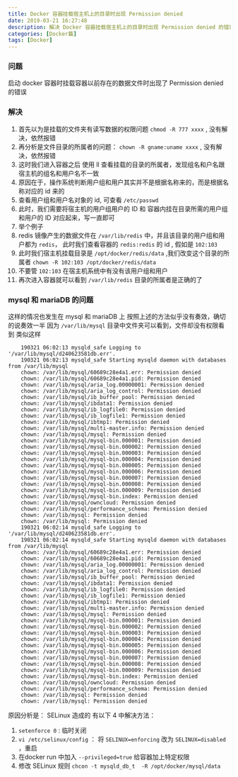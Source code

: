 ```yaml
---
title: Docker 容器挂载宿主机上的目录时出现 Permission denied
date: 2019-03-21 16:27:48
description: 解决 Docker 容器挂载宿主机上的目录时出现 Permission denied 的错误
categories: [Docker篇]
tags: [Docker]
---
```


<!-- more -->

### 问题
启动 docker 容器时挂载容器以前存在的数据文件时出现了 Permission denied 的错误

### 解决
1. 首先以为是挂载的文件夹有读写数据的权限问题 `chmod -R 777 xxxx` , 没有解决，依然报错
2. 再分析是文件目录的所属者的问题： `chown -R gname:uname xxxx` , 没有解决，依然报错
3. 这时我们进入容器之后 使用 ll 查看挂载的目录的所属者，发现组名和户名跟宿主机的组名和用户名不一致
4. 原因在于，操作系统判断用户组和用户其实并不是根据名称来的，而是根据名称对应的 id 来的
5. 查看用户组和用户名对象的 id, 可查看 `/etc/passwd`
6. 此时，我们需要将宿主机的用户组用户的 ID 和 容器内挂在目录所需的用户组和用户的 ID 对应起来，写一直即可
7. 举个例子
8. redis 镜像产生的数据文件在 `/var/lib/redis` 中，并且该目录的用户组和用户都为 `redis`， 此时我们查看容器的 `redis:redis` 的 id , 假如是 `102:103`
9. 此时我们宿主机挂载目录是 `/opt/docker/redis/data` ,我们改变这个目录的所属者 `chown -R 102:103 /opt/docker/redis/data`
10. 不要管 `102:103` 在宿主机系统中有没有该用户组和用户
11. 再次进入容器就可以看到 `/var/lib/redis` 目录的所属者是正确的了

### mysql 和 mariaDB 的问题
这样的情况也发生在 mysql 和 mariaDB 上
按照上述的方法似乎没有奏效，确切的说奏效一半
因为 `/var/lib/mysql` 目录中文件夹可以看到，文件却没有权限看到
类似这样

```shell
    190321 06:02:13 mysqld_safe Logging to '/var/lib/mysql/d240623581db.err'.
    190321 06:02:13 mysqld_safe Starting mysqld daemon with databases from /var/lib/mysql
    chown: /var/lib/mysql/60689c28e4a1.err: Permission denied
    chown: /var/lib/mysql/60689c28e4a1.pid: Permission denied
    chown: /var/lib/mysql/aria_log.00000001: Permission denied
    chown: /var/lib/mysql/aria_log_control: Permission denied
    chown: /var/lib/mysql/ib_buffer_pool: Permission denied
    chown: /var/lib/mysql/ibdata1: Permission denied
    chown: /var/lib/mysql/ib_logfile0: Permission denied
    chown: /var/lib/mysql/ib_logfile1: Permission denied
    chown: /var/lib/mysql/ibtmp1: Permission denied
    chown: /var/lib/mysql/multi-master.info: Permission denied
    chown: /var/lib/mysql/mysql: Permission denied
    chown: /var/lib/mysql/mysql-bin.000001: Permission denied
    chown: /var/lib/mysql/mysql-bin.000002: Permission denied
    chown: /var/lib/mysql/mysql-bin.000003: Permission denied
    chown: /var/lib/mysql/mysql-bin.000004: Permission denied
    chown: /var/lib/mysql/mysql-bin.000005: Permission denied
    chown: /var/lib/mysql/mysql-bin.000006: Permission denied
    chown: /var/lib/mysql/mysql-bin.000007: Permission denied
    chown: /var/lib/mysql/mysql-bin.000008: Permission denied
    chown: /var/lib/mysql/mysql-bin.000009: Permission denied
    chown: /var/lib/mysql/mysql-bin.index: Permission denied
    chown: /var/lib/mysql/owncloud: Permission denied
    chown: /var/lib/mysql/performance_schema: Permission denied
    chown: /var/lib/mysql: Permission denied
    chown: /var/lib/mysql: Permission denied
    190321 06:02:14 mysqld_safe Logging to '/var/lib/mysql/d240623581db.err'.
    190321 06:02:14 mysqld_safe Starting mysqld daemon with databases from /var/lib/mysql
    chown: /var/lib/mysql/60689c28e4a1.err: Permission denied
    chown: /var/lib/mysql/60689c28e4a1.pid: Permission denied
    chown: /var/lib/mysql/aria_log.00000001: Permission denied
    chown: /var/lib/mysql/aria_log_control: Permission denied
    chown: /var/lib/mysql/ib_buffer_pool: Permission denied
    chown: /var/lib/mysql/ibdata1: Permission denied
    chown: /var/lib/mysql/ib_logfile0: Permission denied
    chown: /var/lib/mysql/ib_logfile1: Permission denied
    chown: /var/lib/mysql/ibtmp1: Permission denied
    chown: /var/lib/mysql/multi-master.info: Permission denied
    chown: /var/lib/mysql/mysql: Permission denied
    chown: /var/lib/mysql/mysql-bin.000001: Permission denied
    chown: /var/lib/mysql/mysql-bin.000002: Permission denied
    chown: /var/lib/mysql/mysql-bin.000003: Permission denied
    chown: /var/lib/mysql/mysql-bin.000004: Permission denied
    chown: /var/lib/mysql/mysql-bin.000005: Permission denied
    chown: /var/lib/mysql/mysql-bin.000006: Permission denied
    chown: /var/lib/mysql/mysql-bin.000007: Permission denied
    chown: /var/lib/mysql/mysql-bin.000008: Permission denied
    chown: /var/lib/mysql/mysql-bin.000009: Permission denied
    chown: /var/lib/mysql/mysql-bin.index: Permission denied
    chown: /var/lib/mysql/owncloud: Permission denied
    chown: /var/lib/mysql/performance_schema: Permission denied
    chown: /var/lib/mysql: Permission denied
    chown: /var/lib/mysql: Permission denied
```


原因分析是：
SELinux 造成的
有以下 4 中解决方法：
1. `setenforce 0` : 临时关闭 
2. `vi /etc/selinux/config` ： 将 `SELINUX=enforcing` 改为 `SELINUX=disabled` ，重启
3. 在docker run 中加入 `--privileged=true` 给容器加上特定权限
4. 修改 SELinux 规则 `chcon -t mysqld_db_t  -R /opt/docker/mysql/data`